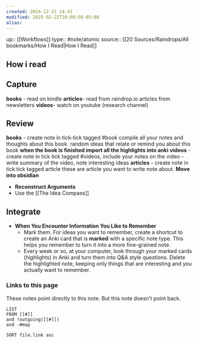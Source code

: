 ```yaml
---
created: 2024-12-21 14:41
modified: 2025-02-22T10:08:50-05:00
alias:
---
```

up::  [[Workflows]]
type:: #note/atomic
source:: [[20 Sources/Raindrops/All bookmarks/How I Read|How I Read]]
## How i read
## Capture
**books** - read on kindle
**articles**- read from raindrop.io
	articles from newsletters
**videos**- watch on youtube (research channel)

## Review
**books** - create note in tick-tick tagged #book
	compile all your notes and thoughts about this book. random ideas that relate or remind you about this book
	**when the book is finished import all the highlights into anki**
**videos** - create note in tick tick tagged #videos, include your notes on the video
	- write summary of the video, note interesting ideas
**articles** -  create note in tick tick tagged article
	these are article you want to write note about.
**Move into obsidian**
- **Reconstruct Arguments**
- Use the [[The Idea Compass]]


## Integrate
- **When You Encounter Information You Like to Remember**
  - Mark them. For ideas you want to remember, create a shortcut to create an Anki card that is **marked** with a specific note type. This helps you remember to turn it into a more fine-grained note.
  - Every week or so, at your computer, look through your marked cards (highlights) in Anki and turn them into Q&A style questions. Delete the highlighted note, keeping only things that are interesting and you actually want to remember.

### Links to this page
These notes point directly to this note. But this note doesn't point back.
```dataview
LIST
FROM [[#]]
and !outgoing([[#]])
and -#map

SORT file.link asc
```
